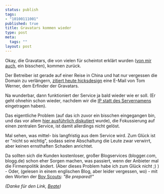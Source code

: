 ```yaml
--- 
status: publish
tags: 
- "10100111001"
published: true
title: Gravatars kommen wieder
type: post
meta: 
  tags: ""
layout: post
---
```

Okay, die Gravatars, die von vielen für scheintot erklärt wurden (<a href="http://fredericiana.de/archives/2005/07/18/gravatarcom-alternativen/">von mir auch</a>, ein bisschen), kommen zurück.

Der Betreiber ist gerade auf einer Reise in China und hat nur vergessen die Domain zu verlängern, <a href="http://www.hicksdesign.co.uk/journal/gravatars-will-be-ok">zitiert heute hicksdesign</a> eine E-Mail von Tom Werner, dem Erfinder der Gravatars.

Na wunderbar, dann funktioniert der Service ja bald wieder wie er soll. (Er geht ohnehin schon wieder, nachdem wir die <a href="http://jalansutera.com/2005/07/19/replace-gravatarcom-with-64124231223">IP statt des Servernamens</a> eingetragen haben).<!--more-->

Das eigentliche Problem (auf das ich zuvor ein bisschen eingegangen bin, und das vor allem <a href="http://fgiasson.com/blog/index.php?title=gravatar_com_is_down_what_could_we_do_if&more=1&c=1&tb=1&pb=1">hier ausführlich diskutiert</a> wurde), die Fokussierung auf einen zentralen Service, ist damit allerdings nicht gelöst.

Mal sehen, was mittel- bis langfristig aus dem Service wird. Zum Glück ist er "nicht so wichtig", sodass seine Abschaltung die Leute zwar verwirrt, aber keinen ernsthaften Schaden anrichtet.

Da sollten sich die Kunden kostenloser, großer Blogservices (blogger.com, blogg.de) schon eher Sorgen machen, was passiert, wenn der Anbieter mal die Firmenpolitik ändert. (Aber dieses Problem habe ich zum Glück nicht ;) )  - Oder, (gelesen in einem englischen Blog, aber leider vergessen, wo) - mit den Worten der <a href="http://en.wikipedia.org/wiki/Scouting#Scout_Motto">Boy Scouts</a>: <em>"Be prepared!"</em>

<em>(Danke für den Link, <a href="http://paland.net/blog">Beate</a>)</em>
